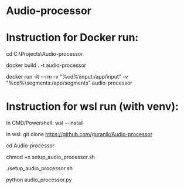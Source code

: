 # Audio-processor
# Instruction for Docker run:
cd C:\Projects\Audio-processor

docker build . -t audio-processor

docker run -it --rm -v "%cd%\input:/app/input" -v "%cd%\segments:/app/segments" audio-processor

# Instruction for wsl run (with venv):

In CMD/Powershell:
wsl --install

In wsl:
git clone https://github.com/guranik/Audio-processor

cd Audio-processor

chmod +x setup_audio_processor.sh

./setup_audio_processor.sh

python audio_processor.py
